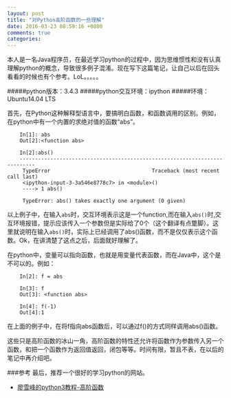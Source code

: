 ```yaml
---
layout: post
title: "对Python高阶函数的一些理解"
date: 2016-03-23 08:59:16 +0800
comments: true
categories: 
---
```

本人是一名Java程序员，在最近学习python的过程中，因为思维惯性和没有认真理解python的概念，导致很多例子混淆。现在写下这篇笔记，让自己以后在回头看看的时候也有个参考。LoL。。。。。

#####python版本：3.4.3
#####python交互环境：ipython
#####环境：Ubuntu14.04 LTS

<!--more-->

首先，在Python这种解释型语言中，要搞明白函数，和函数调用的区别。例如，在python中有一个内置的求绝对值的函数“abs”。
```
    In[1]: abs
    Out[2]:<function abs>

    In[2]:abs()
    ---------------------------------------------------------------------------
     TypeError                                 Traceback (most recent call last)
     <ipython-input-3-3a546e8778c7> in <module>()
     ----> 1 abs()

     TypeError: abs() takes exactly one argument (0 given)

```
以上例子中，在输入`abs`时，交互环境表示这是一个function,而在输入`abs()`时,交互环境报错，提示应该传入一个参数但是实际给了0个（这个翻译有点蹩脚）。这里就说明在输入`abs()`时，实际上已经调用了abs()函数，而不是仅仅表示这个函数。Ok，在讲清楚了这点之后，后面就好理解了。

在python中，变量可以指向函数，也就是用变量代表函数，而在Java中，这个是不可以的。例如：
```
    In[2]: f = abs

    In[3]: f
    Out[3]: <function abs> 

    In[4]: f(-1)
    Out[4]:1
```
在上面的例子中，在将f指向abs函数后，可以通过f()的方式同样调用abs()函数。

这些只是高阶函数的冰山一角，高阶函数的特性还允许将函数作为参数传入另一个函数，和把一个函数作为返回值返回，闭包等等。时间有限，暂且不表，在以后的笔记中再介绍吧。

###参考
最后，推荐一个很好的学习python的网站。

- [廖雪峰的python3教程-高阶函数](http://www.liaoxuefeng.com/wiki/0014316089557264a6b348958f449949df42a6d3a2e542c000/0014317849054170d563b13f0fa4ce6ba1cd86e18103f28000)